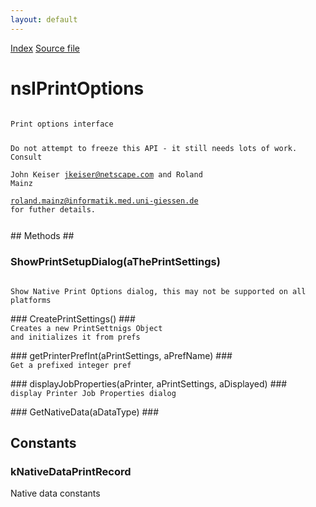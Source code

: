 ```yaml
---
layout: default
---
```

<div id='links'><a href="../index.html">Index</a>
<a href="http://dxr.mozilla.org/mozilla-central/source/widget/nsIPrintOptions.idl">Source file</a>
</div>

# nsIPrintOptions #
<code>  
Print options interface  
  
Do not attempt to freeze this API - it still needs lots of work. Consult  
John Keiser <jkeiser@netscape.com> and Roland Mainz  
<roland.mainz@informatik.med.uni-giessen.de> for futher details.  
  
</code>
## Methods ##

### ShowPrintSetupDialog(aThePrintSettings) ###
<code>  
Show Native Print Options dialog, this may not be supported on all platforms  
  
</code>
### CreatePrintSettings() ###
<code>  
Creates a new PrintSettnigs Object  
and initializes it from prefs  
  
</code>
### getPrinterPrefInt(aPrintSettings, aPrefName) ###
<code>  
Get a prefixed integer pref   
  
</code>
### displayJobProperties(aPrinter, aPrintSettings, aDisplayed) ###
<code>  
display Printer Job Properties dialog  
  
</code>
### GetNativeData(aDataType) ###

## Constants ##

### kNativeDataPrintRecord ###
  
Native data constants  
  
